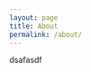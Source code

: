 ```yaml
---
layout: page
title: About
permalink: /about/
---
```

 
                                                                                                                                                                                                                                                                                                                                                                                                                                                                                                                                                   

dsafasdf

